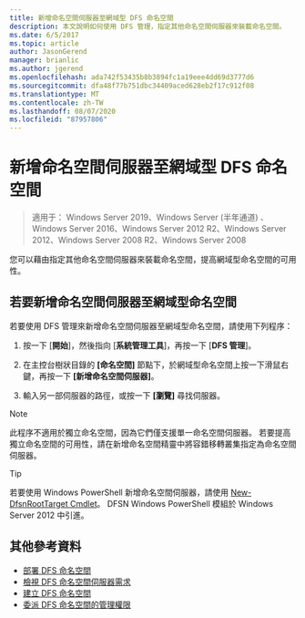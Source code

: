 ```yaml
---
title: 新增命名空間伺服器至網域型 DFS 命名空間
description: 本文說明如何使用 DFS 管理，指定其他命名空間伺服器來裝載命名空間。
ms.date: 6/5/2017
ms.topic: article
author: JasonGerend
manager: brianlic
ms.author: jgerend
ms.openlocfilehash: ada742f53435b8b3894fc1a19eee4dd69d3777d6
ms.sourcegitcommit: dfa48f77b751dbc34409aced628eb2f17c912f08
ms.translationtype: MT
ms.contentlocale: zh-TW
ms.lasthandoff: 08/07/2020
ms.locfileid: "87957806"
---
```

# <a name="add-namespace-servers-to-a-domain-based-dfs-namespace"></a>新增命名空間伺服器至網域型 DFS 命名空間

> 適用于： Windows Server 2019、Windows Server (半年通道) 、Windows Server 2016、Windows Server 2012 R2、Windows Server 2012、Windows Server 2008 R2、Windows Server 2008

您可以藉由指定其他命名空間伺服器來裝載命名空間，提高網域型命名空間的可用性。

## <a name="to-add-a-namespace-server-to-a-domain-based-namespace"></a>若要新增命名空間伺服器至網域型命名空間

若要使用 DFS 管理來新增命名空間伺服器至網域型命名空間，請使用下列程序：

1.  按一下 [**開始**]，然後指向 [**系統管理工具**]，再按一下 [**DFS 管理**]。

2.  在主控台樹狀目錄的 **\[命名空間\]** 節點下，於網域型命名空間上按一下滑鼠右鍵，再按一下 **\[新增命名空間伺服器\]**。

3.  輸入另一部伺服器的路徑，或按一下 **\[瀏覽\]** 尋找伺服器。

> [!NOTE]
> 此程序不適用於獨立命名空間，因為它們僅支援單一命名空間伺服器。 若要提高獨立命名空間的可用性，請在新增命名空間精靈中將容錯移轉叢集指定為命名空間伺服器。


> [!TIP]
> 若要使用 Windows PowerShell 新增命名空間伺服器，請使用 [New-DfsnRootTarget Cmdlet](/powershell/module/dfsn/new-dfsnroottarget)。 DFSN Windows PowerShell 模組於 Windows Server 2012 中引進。

## <a name="additional-references"></a>其他參考資料

-   [部署 DFS 命名空間](deploying-dfs-namespaces.md)
-   [檢視 DFS 命名空間伺服器需求](/previous-versions/windows/it-pro/windows-server-2008-R2-and-2008/cc753448(v=ws.11))
-   [建立 DFS 命名空間](create-a-dfs-namespace.md)
-   [委派 DFS 命名空間的管理權限](delegate-management-permissions-for-dfs-namespaces.md)

